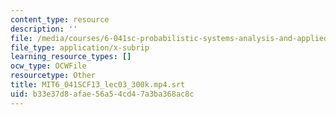 ```yaml
---
content_type: resource
description: ''
file: /media/courses/6-041sc-probabilistic-systems-analysis-and-applied-probability-fall-2013/b33e37d8afae56a54cd47a3ba368ac8c_MIT6_041SCF13_lec03_300k.mp4.srt
file_type: application/x-subrip
learning_resource_types: []
ocw_type: OCWFile
resourcetype: Other
title: MIT6_041SCF13_lec03_300k.mp4.srt
uid: b33e37d8-afae-56a5-4cd4-7a3ba368ac8c
---
```

